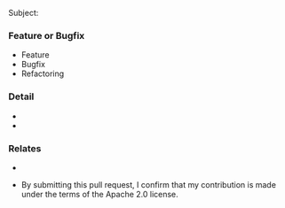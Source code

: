 Subject: <short purpose of this pull request>

### Feature or Bugfix
<!-- please choose -->
- Feature
- Bugfix
- Refactoring

### Detail
- <feature1 or bug1>
- <feature2 or bug2>

### Relates
- <URL or Ticket>

- By submitting this pull request, I confirm that my contribution is made under the terms of the Apache 2.0 license.
